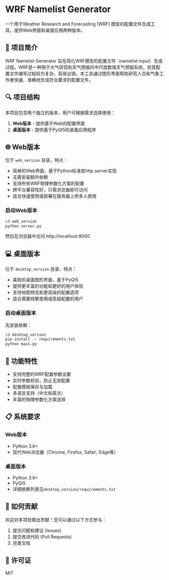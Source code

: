 # WRF Namelist Generator

一个用于Weather Research and Forecasting (WRF) 模型的配置文件生成工具，提供Web界面和桌面应用两种版本。

## 📖 项目简介

WRF Namelist Generator 旨在简化WRF模型的配置文件（namelist.input）生成过程。WRF是一种用于大气研究和天气预报的中尺度数值天气预报系统，但其配置文件编写过程较为复杂，容易出错。本工具通过图形界面帮助研究人员和气象工作者快速、准确地生成符合要求的配置文件。

## 🔍 项目结构

本项目包含两个独立的版本，用户可根据需求选择使用：

1. **Web版本** - 提供基于Web的配置界面
2. **桌面版本** - 提供基于PyQt5的桌面应用程序

## 🌐 Web版本

位于 `web_version` 目录，特点：

- 简单的Web界面，基于Python标准库http.server实现
- 无需安装额外依赖
- 支持所有WRF物理参数化方案的配置
- 跨平台兼容性好，只需浏览器即可访问
- 适合快速使用或部署在服务器上供多人使用

### 启动Web版本

```bash
cd web_version
python server.py
```

然后在浏览器中访问 http://localhost:8000

## 💻 桌面版本

位于 `desktop_version` 目录，特点：

- 美观的桌面图形界面，基于PyQt5
- 提供更丰富的功能和更好的用户体验
- 支持地图预览和更高级的配置选项
- 适合需要频繁使用或高级配置的用户

### 启动桌面版本

先安装依赖：

```bash
cd desktop_version
pip install -r requirements.txt
python main.py
```

## 🚀 功能特性

- 支持完整的WRF配置参数设置
- 实时参数校验，防止无效配置
- 配置模板保存与加载
- 多语言支持（中文和英文）
- 丰富的物理参数化方案选择

## 📋 系统要求

### Web版本
- Python 3.6+
- 现代Web浏览器（Chrome, Firefox, Safari, Edge等）

### 桌面版本
- Python 3.6+
- PyQt5
- 详细依赖列表见`desktop_version/requirements.txt`

## 🤝 如何贡献

欢迎对本项目做出贡献！您可以通过以下方式参与：

1. 提交问题和建议 (Issues)
2. 提交改进代码 (Pull Requests)
3. 完善文档

## 📄 许可证

MIT
